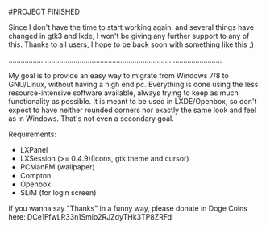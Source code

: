 #PROJECT FINISHED

Since I don't have the time to start working again, and several things have changed in gtk3 and lxde, I won't be giving any further support to any of this. Thanks to all users, I hope to be back soon with something like this ;)

.........................................................................................................


My goal is to provide an easy way to migrate from Windows 7/8 to GNU/Linux, without having a high end pc. Everything is done using the less resource-intensive software available, always trying to keep as much functionality as possible.
It is meant to be used in LXDE/Openbox, so don't expect to have neither rounded corners nor exactly the same look and feel as in Windows. That's not even a secondary goal.


Requirements:

- LXPanel
- LXSession (>= 0.4.9)(icons, gtk theme and cursor)
- PCManFM (wallpaper)
- Compton
- Openbox
- SLiM (for login screen)

If you wanna say "Thanks" in a funny way, please donate in Doge Coins here: DCe1FfwLR33n1Smio2RJZdyTHk3TP8ZRFd
